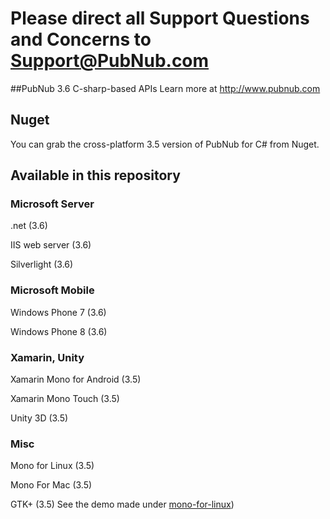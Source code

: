 # Please direct all Support Questions and Concerns to Support@PubNub.com

##PubNub 3.6 C-sharp-based APIs
Learn more at http://www.pubnub.com

## Nuget
You can grab the cross-platform 3.5 version of PubNub for C# from Nuget.

## Available in this repository

### Microsoft Server

.net (3.6)

IIS web server (3.6)

Silverlight (3.6)

### Microsoft Mobile
Windows Phone 7 (3.6)

Windows Phone 8 (3.6)

### Xamarin, Unity
Xamarin Mono for Android (3.5)

Xamarin Mono Touch (3.5)

Unity 3D (3.5)

### Misc
Mono for Linux (3.5)

Mono For Mac (3.5)

GTK+ (3.5)
See the demo made under [mono-for-linux](mono-for-linux/Demo/GTK%2B))


